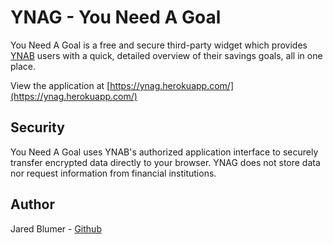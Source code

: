 # YNAG - You Need A Goal

You Need A Goal is a free and secure third-party widget which provides [YNAB](https://www.youneedabudget.com/) users with a quick, detailed overview of their savings goals, all in one place.

View the application at [https://ynag.herokuapp.com/](https://ynag.herokuapp.com/)

## Security

You Need A Goal uses YNAB's authorized application interface to securely transfer encrypted data directly to your browser. YNAG does not store data nor request information from financial institutions.

## Author

Jared Blumer - [Github](https://github.com/jaredblumer)

